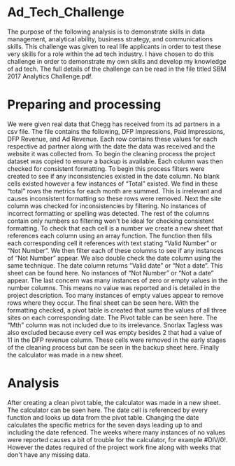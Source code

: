 # Ad_Tech_Challenge

The purpose of the following analysis is to demonstrate skills in data management, analytical ability, business strategy, and communications skills. This challenge was given to real life applicants in order to test these very skills for a role within the ad tech industry. I have chosen to do this challenge in order to demonstrate my own skills and develop my knowledge of ad tech. The full details of the challenge can be read in the file titled SBM 2017 Analytics Challenge.pdf.

# Preparing and processing

We were given real data that Chegg has received from its ad partners in a csv file. The file contains the following, DFP Impressions, Paid Impressions, DFP Revenue, and Ad Revenue. Each row contains these values for each respective ad partner along with the date the data was received and the website it was collected from. To begin the cleaning process the project dataset was copied to ensure a backup is available. Each column was then checked for consistent formatting. To begin this process filters were created to see if any inconsistencies existed in the date column. No blank cells existed however a few instances of “Total” existed. We find in these “total” rows the metrics for each month are summed. This is irrelevant and causes inconsistent formatting so these rows were removed. Next the site column was checked for inconsistencies by filtering. No instances of incorrect formatting or spelling was detected. The rest of the columns contain only numbers so filtering won't be ideal for checking consistent formatting. To check that each cell is a number we create a new sheet that references each column using an array function. The function then fills each corresponding cell it references with text stating “Valid Number” or “Not Number”. We then filter each of these columns to see if any instances of “Not Number” appear. We also double check the date column using the same technique. The date column returns “Valid date” or “Not a date”. This sheet can be found here. No instances of “Not Number” or “Not a date” appear. The last concern was many instances of zero or empty values in the number columns. This means no value was reported and is detailed in the project description. Too many instances of empty values appear to remove rows where they occur. The final sheet can be seen here. With the formatting checked, a pivot table is created that sums the values of all three sites on each corresponding date. The Pivot table can be seen here. The “Mth” column was not included due to its irrelevance. Snorlax Tagless was also excluded because every cell was empty besides 2 that had a value of 11 in the DFP revenue column. These cells were removed in the early stages of the cleaning process but can be seen in the backup sheet here.
Finally the calculator was made in a new sheet. 

# Analysis
After creating a clean pivot table, the calculator was made in a new sheet. The calculator can be seen here. The date cell is referenced by every function and looks up data from the pivot table. Changing the date calculates the specific metrics for the seven days leading up to and including the date refenced. The weeks where many instances of no values were reported causes a bit of trouble for the calculator, for example #DIV/0!. However the dates required of the project work fine along with weeks that don't have any missing data.
